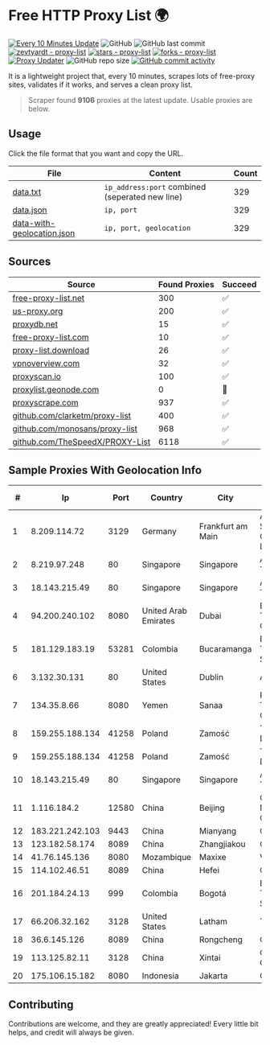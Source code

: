
# Free HTTP Proxy List 🌍

[![Every 10 Minutes Update](https://github.com/mertguvencli/http-proxy-list/actions/workflows/main.yml/badge.svg?branch=main)](https://github.com/mertguvencli/http-proxy-list/actions/workflows/main.yml)
![GitHub](https://img.shields.io/github/license/mertguvencli/http-proxy-list)
![GitHub last commit](https://img.shields.io/github/last-commit/mertguvencli/http-proxy-list)
[![zevtyardt - proxy-list](https://img.shields.io/static/v1?label=zevtyardt&message=proxy-list&color=blue&logo=github)](https://github.com/zevtyardt/proxy-list "Go to GitHub repo")
[![stars - proxy-list](https://img.shields.io/github/stars/zevtyardt/proxy-list?style=social)](https://github.com/zevtyardt/proxy-list)
[![forks - proxy-list](https://img.shields.io/github/forks/zevtyardt/proxy-list?style=social)](https://github.com/zevtyardt/proxy-list)
[![Proxy Updater](https://github.com/zevtyardt/proxy-list/workflows/Proxy%20Updater/badge.svg)](https://github.com/zevtyardt/proxy-list/actions?query=workflow:"Proxy+Updater")
![GitHub repo size](https://img.shields.io/github/repo-size/zevtyardt/proxy-list)
[![GitHub commit activity](https://img.shields.io/github/commit-activity/m/zevtyardt/proxy-list?logo=commits)](https://github.com/zevtyardt/proxy-list/commits/main)

It is a lightweight project that, every 10 minutes, scrapes lots of free-proxy sites, validates if it works, and serves a clean proxy list.

> Scraper found **9106** proxies at the latest update. Usable proxies are below.

## Usage

Click the file format that you want and copy the URL.

|File|Content|Count|
|----|-------|-----|
|[data.txt](https://raw.githubusercontent.com/mertguvencli/http-proxy-list/main/proxy-list/data.txt)|`ip_address:port` combined (seperated new line)|329|
|[data.json](https://raw.githubusercontent.com/mertguvencli/http-proxy-list/main/proxy-list/data.json)|`ip, port`|329|
|[data-with-geolocation.json](https://raw.githubusercontent.com/mertguvencli/http-proxy-list/main/proxy-list/data-with-geolocation.json)|`ip, port, geolocation`|329|

## Sources

|Source|Found Proxies|Succeed|
|------|-------------|-------|
|[free-proxy-list.net](https://free-proxy-list.net)|300|✅|
|[us-proxy.org](https://www.us-proxy.org)|200|✅|
|[proxydb.net](http://proxydb.net)|15|✅|
|[free-proxy-list.com](https://free-proxy-list.com/?page=&port=&type%5B%5D=http&type%5B%5D=https&up_time=0&search=Search)|10|✅|
|[proxy-list.download](https://www.proxy-list.download/HTTP)|26|✅|
|[vpnoverview.com](https://vpnoverview.com/privacy/anonymous-browsing/free-proxy-servers)|32|✅|
|[proxyscan.io](https://www.proxyscan.io)|100|✅|
|[proxylist.geonode.com](https://proxylist.geonode.com/api/proxy-list?limit=300&page=1&sort_by=lastChecked&sort_type=desc&protocols=http,https)|0|🚫|
|[proxyscrape.com](https://api.proxyscrape.com/v2/?request=displayproxies&protocol=http&timeout=10000&country=all&ssl=all&anonymity=all)|937|✅|
|[github.com/clarketm/proxy-list](https://raw.githubusercontent.com/clarketm/proxy-list/master/proxy-list-raw.txt)|400|✅|
|[github.com/monosans/proxy-list](https://raw.githubusercontent.com/monosans/proxy-list/main/proxies/http.txt)|968|✅|
|[github.com/TheSpeedX/PROXY-List](https://raw.githubusercontent.com/TheSpeedX/PROXY-List/master/http.txt)|6118|✅|


## Sample Proxies With Geolocation Info

|#|Ip|Port|Country|City|Internet Service Provider|
|-|--|----|-------|----|-------------------------|
|1|8.209.114.72|3129|Germany|Frankfurt am Main|Alibaba.com Singapore E-Commerce Private Limited|
|2|8.219.97.248|80|Singapore|Singapore|Alibaba (US) Technology Co., Ltd.|
|3|18.143.215.49|80|Singapore|Singapore|Amazon Technologies Inc.|
|4|94.200.240.102|8080|United Arab Emirates|Dubai|Emirates Integrated Telecommunications Company PJSC|
|5|181.129.183.19|53281|Colombia|Bucaramanga|EPM Telecomunicaciones S.A. E.S.P.|
|6|3.132.30.131|80|United States|Dublin|Amazon.com, Inc.|
|7|134.35.8.66|8080|Yemen|Sanaa|Public Telecommunication Corporation|
|8|159.255.188.134|41258|Poland|Zamość|TOM-NET s.c. Dariusz Koper|
|9|159.255.188.134|41258|Poland|Zamość|TOM-NET s.c. Dariusz Koper|
|10|18.143.215.49|80|Singapore|Singapore|Amazon Technologies Inc.|
|11|1.116.184.2|12580|China|Beijing|China Internet Network Information Center|
|12|183.221.242.103|9443|China|Mianyang|China Mobile|
|13|123.182.58.174|8089|China|Zhangjiakou|Chinanet|
|14|41.76.145.136|8080|Mozambique|Maxixe|VM  S.A|
|15|114.102.46.51|8089|China|Hefei|Chinanet|
|16|201.184.24.13|999|Colombia|Bogotá|EPM Telecomunicaciones S.A. E.S.P.|
|17|66.206.32.162|3128|United States|Latham|Turnkey Internet Inc.|
|18|36.6.145.126|8089|China|Rongcheng|Chinanet|
|19|113.125.82.11|3128|China|Xintai|Cloud Computing Corporation|
|20|175.106.15.182|8080|Indonesia|Jakarta|Quantum Dist Cyber|



## Contributing

Contributions are welcome, and they are greatly appreciated! Every
little bit helps, and credit will always be given.

